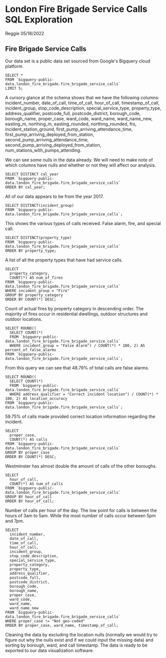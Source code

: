 London Fire Brigade Service Calls SQL Exploration
================
Reggie
05/18/2022

## Fire Brigade Service Calls 
Our data set is a public data set sourced from Google's Bigquery cloud platform.

```
SELECT *
FROM `bigquery-public-data.london_fire_brigade.fire_brigade_service_calls`
LIMIT 5;
```

A cursory glance at the schema shows that we have the following columns: incident_number, date_of_call, time_of_call, hour_of_call, timestamp_of_call, incident_group, stop_code_description, special_service_type, property_type, address_qualifier, postcode_full, postcode_district, borough_code, borough_name, proper_case, ward_code, ward_name, ward_name_new, easting_m, northing_m, easting_rounded, northing_rounded, frs, incident_station_ground, first_pump_arriving_attendance_time, first_pump_arriving_deployed_from_station, second_pump_arriving_attendance_time, second_pump_arriving_deployed_from_station, num_stations_with_pumps_attending.

We can see some nulls in the data already. We will need to make note of which columns have nulls and whether or not they will affect our analysis.

```
SELECT DISTINCT cal_year
FROM `bigquery-public-data.london_fire_brigade.fire_brigade_service_calls`
ORDER BY cal_year;
```

All of our data appears to be from the year 2017.

```
SELECT DISTINCT(incident_group)
FROM `bigquery-public-data.london_fire_brigade.fire_brigade_service_calls`;
```

This shows the various types of calls received. False alarm, fire, and special call.

```
SELECT DISTINCT(property_type)
FROM `bigquery-public-data.london_fire_brigade.fire_brigade_service_calls`
ORDER BY property_type;
```

A list of all the property types that have had service calls.

```
SELECT 
  property_category, 
  COUNT(*) AS num_of_fires
FROM `bigquery-public-data.london_fire_brigade.fire_brigade_service_calls`
WHERE incident_group = "Fire"
GROUP BY property_category
ORDER BY COUNT(*) DESC;
```

Count of actual fires by property category in descending order. The majority of fires occur in residential dwellings, outdoor structures and outdoor locations.

```
SELECT ROUND((
  SELECT COUNT(*)
  FROM `bigquery-public-data.london_fire_brigade.fire_brigade_service_calls`
  WHERE incident_group = "False Alarm") / COUNT(*) * 100, 2) AS percent_of_false_alarms
FROM `bigquery-public-data.london_fire_brigade.fire_brigade_service_calls`;
```

From this query we can see that 48.79% of total calls are false alarms.

```
SELECT ROUND((
  SELECT COUNT(*)
  FROM `bigquery-public-data.london_fire_brigade.fire_brigade_service_calls`
  WHERE address_qualifier = "Correct incident location") / COUNT(*) * 100, 2) AS location_accuracy
FROM `bigquery-public-data.london_fire_brigade.fire_brigade_service_calls`;
```

59.75% of calls made provided correct location information regarding the incident.

```
SELECT 
  proper_case, 
  COUNT(*) AS calls
FROM `bigquery-public-data.london_fire_brigade.fire_brigade_service_calls`
GROUP BY proper_case
ORDER BY COUNT(*) DESC;
```

Westminster has almost double the amount of calls of the other boroughs.

```
SELECT 
  hour_of_call, 
  COUNT(*) AS num_of_calls
FROM `bigquery-public-data.london_fire_brigade.fire_brigade_service_calls`
GROUP BY hour_of_call
ORDER BY hour_of_call;
```

Number of calls per hour of the day. The low point for calls is between the hours of 3am to 5am. While the most number of calls occur between 5pm and 7pm.

```
SELECT 
  incident_number, 
  date_of_call, 
  time_of_call, 
  hour_of_call, 
  incident_group, 
  stop_code_description, 
  special_service_type, 
  property_category, 
  property_type, 
  address_qualifier, 
  postcode_full, 
  postcode_district, 
  borough_code, 
  borough_name, 
  proper_case, 
  ward_code, 
  ward_name, 
  ward_name_new
FROM `bigquery-public-data.london_fire_brigade.fire_brigade_service_calls`
WHERE proper_case != "Not geo-coded"
ORDER BY proper_case, ward_name, timestamp_of_call;
```

Cleaning the data by excluding the location nulls (normally we would try to figure out why the nulls exist and if we could input the missing data) and sorting by borough, ward, and call timestamp. The data is ready to be exported to our data visualization software.

